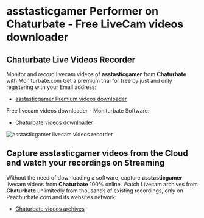 # asstasticgamer Performer on Chaturbate - Free LiveCam videos downloader

## Chaturbate Live Videos Recorder

Monitor and record livecam videos of **asstasticgamer** from **Chaturbate** with Moniturbate.com
Get a premium trial for free by just and only registering with your Email address:
* [asstasticgamer Premium videos downloader](https://moniturbate.com/request-demo-licence-key.html)

Free livecam videos downloader - Moniturbate Software:
* [Chaturbate videos downloader](https://moniturbate.com/moniturbate-download-software.html)

![asstasticgamer livecam videos recorder](https://peachurnet.com/templates/moniturbate-software.png)


## Capture asstasticgamer videos from the Cloud and watch your recordings on Streaming

Without the need of downloading a software, capture **asstasticgamer** livecam videos from **Chaturbate** 100% online.
Watch Livecam archives from **Chaturbate** unlimitedly from thousands of existing recordings, only on Peachurbate.com and its websites network:
* [Chaturbate videos archives](https://peachurnet.com/)